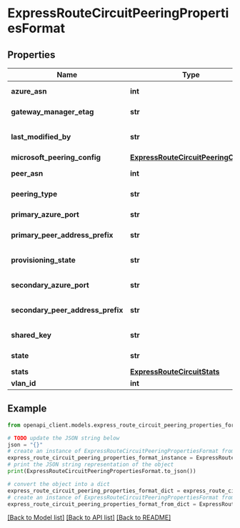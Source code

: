 # ExpressRouteCircuitPeeringPropertiesFormat


## Properties

Name | Type | Description | Notes
------------ | ------------- | ------------- | -------------
**azure_asn** | **int** | Gets or sets the azure ASN | [optional] 
**gateway_manager_etag** | **str** | Gets or sets the GatewayManager Etag | [optional] 
**last_modified_by** | **str** | Gets whether the provider or the customer last modified the peering | [optional] 
**microsoft_peering_config** | [**ExpressRouteCircuitPeeringConfig**](ExpressRouteCircuitPeeringConfig.md) |  | [optional] 
**peer_asn** | **int** | Gets or sets the peer ASN | [optional] 
**peering_type** | **str** | Gets or sets PeeringType | [optional] 
**primary_azure_port** | **str** | Gets or sets the primary port | [optional] 
**primary_peer_address_prefix** | **str** | Gets or sets the primary address prefix | [optional] 
**provisioning_state** | **str** | Gets provisioning state of the PublicIP resource Updating/Deleting/Failed | [optional] 
**secondary_azure_port** | **str** | Gets or sets the secondary port | [optional] 
**secondary_peer_address_prefix** | **str** | Gets or sets the secondary address prefix | [optional] 
**shared_key** | **str** | Gets or sets the shared key | [optional] 
**state** | **str** | Gets or sets state of Peering | [optional] 
**stats** | [**ExpressRouteCircuitStats**](ExpressRouteCircuitStats.md) |  | [optional] 
**vlan_id** | **int** | Gets or sets the vlan id | [optional] 

## Example

```python
from openapi_client.models.express_route_circuit_peering_properties_format import ExpressRouteCircuitPeeringPropertiesFormat

# TODO update the JSON string below
json = "{}"
# create an instance of ExpressRouteCircuitPeeringPropertiesFormat from a JSON string
express_route_circuit_peering_properties_format_instance = ExpressRouteCircuitPeeringPropertiesFormat.from_json(json)
# print the JSON string representation of the object
print(ExpressRouteCircuitPeeringPropertiesFormat.to_json())

# convert the object into a dict
express_route_circuit_peering_properties_format_dict = express_route_circuit_peering_properties_format_instance.to_dict()
# create an instance of ExpressRouteCircuitPeeringPropertiesFormat from a dict
express_route_circuit_peering_properties_format_from_dict = ExpressRouteCircuitPeeringPropertiesFormat.from_dict(express_route_circuit_peering_properties_format_dict)
```
[[Back to Model list]](../README.md#documentation-for-models) [[Back to API list]](../README.md#documentation-for-api-endpoints) [[Back to README]](../README.md)


